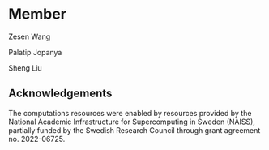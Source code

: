# Member
Zesen Wang

Palatip Jopanya

Sheng Liu


## Acknowledgements

The computations resources were enabled by resources provided by the National Academic Infrastructure for Supercomputing in Sweden (NAISS), partially funded by the Swedish Research Council through grant agreement no. 2022-06725.
